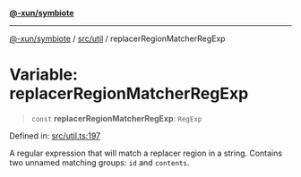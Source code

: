 [**@-xun/symbiote**](../../../README.md)

***

[@-xun/symbiote](../../../README.md) / [src/util](../README.md) / replacerRegionMatcherRegExp

# Variable: replacerRegionMatcherRegExp

> `const` **replacerRegionMatcherRegExp**: `RegExp`

Defined in: [src/util.ts:197](https://github.com/Xunnamius/symbiote/blob/62837922680f523ceb73c316fc4e6bbfb810fc1f/src/util.ts#L197)

A regular expression that will match a replacer region in a string. Contains
two unnamed matching groups: `id` and `contents`.
